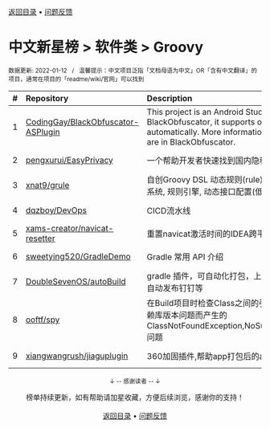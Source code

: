 <a href="https://github.com/GrowingGit/GitHub-Chinese-Top-Charts#github中文排行榜">返回目录</a> • <a href="/content/docs/feedback.md">问题反馈</a>

# 中文新星榜 > 软件类 > Groovy
<sub>数据更新: 2022-01-12&nbsp;&nbsp;&nbsp;/&nbsp;&nbsp;&nbsp;温馨提示：中文项目泛指「文档母语为中文」OR「含有中文翻译」的项目，通常在项目的「readme/wiki/官网」可以找到</sub>

|#|Repository|Description|Stars|Updated|Created|
|:-|:-|:-|:-|:-|:-|
|1|[CodingGay/BlackObfuscator-ASPlugin](https://github.com/CodingGay/BlackObfuscator-ASPlugin)|This project is an Android Studio plugin version of BlackObfuscator, it supports obfuscating code automatically. More information about this project are in BlackObfuscator.|84|2022-01-11|2021-12-17|
|2|[pengxurui/EasyPrivacy](https://github.com/pengxurui/EasyPrivacy)|一个帮助开发者快速找到国内隐私整改问题的工具|72|2021-12-27|2021-10-25|
|3|[xnat9/grule](https://github.com/xnat9/grule)|自创Groovy DSL 动态规则(rule)执行引擎. 特色 风控系统, 规则引擎, 动态接口配置(低代码)|15|2021-12-18|2021-01-26|
|4|[dqzboy/DevOps](https://github.com/dqzboy/DevOps)|CICD流水线|9|2022-01-05|2021-12-02|
|5|[xams-creator/navicat-resetter](https://github.com/xams-creator/navicat-resetter)|重置navicat激活时间的IDEA跨平台插件 |5|2021-12-31|2021-12-23|
|6|[sweetying520/GradleDemo](https://github.com/sweetying520/GradleDemo)|Gradle 常用 API 介绍|2|2021-07-28|2021-07-18|
|7|[DoubleSevenOS/autoBuild](https://github.com/DoubleSevenOS/autoBuild)|gradle 插件，可自动化打包，上传蒲公英，webhook自动发布钉钉等|2|2021-07-13|2021-07-13|
|8|[ooftf/spy](https://github.com/ooftf/spy)|在Build项目时检查Class之间的引用关系，避免因为依赖库版本问题而产生的ClassNotFoundException,NoSuchMethodException问题|2|2021-07-19|2021-03-02|
|9|[xiangwangrush/jiaguplugin](https://github.com/xiangwangrush/jiaguplugin)|360加固插件,帮助app打包后的apk自动加固并重签名|2|2022-01-06|2021-01-16|

<div align="center">
    <p><sub>↓ -- 感谢读者 -- ↓</sub></p>
    榜单持续更新，如有帮助请加星收藏，方便后续浏览，感谢你的支持！
</div>

<br/>

<div align="center"><a href="https://github.com/GrowingGit/GitHub-Chinese-Top-Charts#github中文排行榜">返回目录</a> • <a href="/content/docs/feedback.md">问题反馈</a></div>
